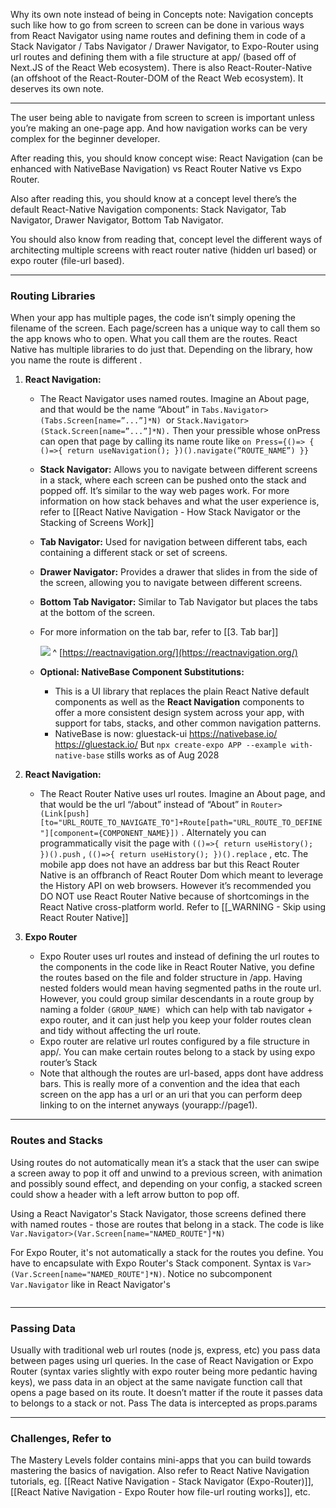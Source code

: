Why its own note instead of being in Concepts note:
Navigation concepts such like how to go from screen to screen can be done in various ways from React Navigator using name routes and defining them in code of a Stack Navigator / Tabs Navigator / Drawer Navigator, to Expo-Router using url routes and defining them with a file structure at app/ (based off of Next.JS of the React Web ecosystem). There is also React-Router-Native (an offshoot of the React-Router-DOM of the React Web ecosystem). It deserves its own note.

---

The user being able to navigate from screen to screen is important unless you’re making an one-page app. And how navigation works can be very complex for the beginner developer.   

After reading this, you should know concept wise: React Navigation (can be enhanced with NativeBase Navigation) vs React Router Native vs Expo Router.

Also after reading this, you should know at a concept level there’s the default React-Native Navigation components: Stack Navigator, Tab Navigator, Drawer Navigator, Bottom Tab Navigator.

You should also know from reading that, concept level the different ways of architecting multiple screens with react router native (hidden url based) or expo router (file-url based).

---

### Routing Libraries

When your app has multiple pages, the code isn’t simply opening the filename of the screen. Each page/screen has a unique way to call them so the app knows who to open. What you call them are the routes. React Native has multiple libraries to do just that. Depending on the library, how you name the route is different .

1. **React Navigation:**
	- The React Navigator uses named routes. Imagine an About page, and that would be the name “About” in `Tabs.Navigator>(Tabs.Screen[name=”...”]*N)`  or `Stack.Navigator>(Stack.Screen[name=”...”]*N).` Then your pressible whose onPress can open that page by calling its name route like `on Press={()=> { ()=>{ return useNavigation(); })().navigate(”ROUTE_NAME”) }}`
	- **Stack Navigator:** Allows you to navigate between different screens in a stack, where each screen can be pushed onto the stack and popped off. It’s similar to the way web pages work. For more information on how stack behaves and what the user experience is, refer to [[React Native Navigation - How Stack Navigator or the Stacking of Screens Work]]
	- **Tab Navigator:** Used for navigation between different tabs, each containing a different stack or set of screens.
	- **Drawer Navigator:** Provides a drawer that slides in from the side of the screen, allowing you to navigate between different screens.
	- **Bottom Tab Navigator:** Similar to Tab Navigator but places the tabs at the bottom of the screen.  
	- For more information on the tab bar, refer to [[3. Tab bar]]
		
		![](https://i.imgur.com/ie28FiP.png)
		^ [https://reactnavigation.org/](https://reactnavigation.org/)

	- **Optional: NativeBase Component Substitutions:**
		- This is a UI library that replaces the plain React Native default components as well as the **React Navigation** components to offer a more consistent design system across your app, with support for tabs, stacks, and other common navigation patterns.
		- NativeBase is now: gluestack-ui
			https://nativebase.io/
			https://gluestack.io/
			But `npx create-expo APP --example with-native-base` stills works as of Aug 2028


2. **React Navigation:**
	- The React Router Native uses url routes. Imagine an About page, and that would be the url “/about” instead of “About” in `Router>(Link[push][to="URL_ROUTE_TO_NAVIGATE_TO"]+Route[path="URL_ROUTE_TO_DEFINE"][component={COMPONENT_NAME}])` . Alternately you can programmatically visit the page with `(()=>{ return useHistory(); })().push` , `(()=>{ return useHistory(); })().replace` , etc. The mobile app does not have an address bar but this React Router Native is an offbranch of React Router Dom which meant to leverage the History API on web browsers. However it’s recommended you DO NOT use React Router Native because of shortcomings in the React Native cross-platform world. Refer to [[_WARNING - Skip using React Router Native]]


3. **Expo Router**
	- Expo Router uses url routes and instead of defining the url routes to the components in the code like in React Router Native, you define the routes based on the file and folder structure in /app. Having nested folders would mean having segmented paths in the route url. However, you could group similar descendants in a route group by naming a folder `(GROUP_NAME)`  which can help with tab navigator + expo router, and it can just help you keep your folder routes clean and tidy without affecting the url route.
	- Expo router are relative url routes configured by a file structure in app/. You can make certain routes belong to a stack by using expo router’s Stack
	- Note that although the routes are url-based, apps dont have address bars. This is really more of a convention and the idea that each screen on the app has a url or an uri that you can perform deep linking to on the internet anyways (yourapp://page1).

---

### Routes and Stacks

Using routes do not automatically mean it’s a stack that the user can swipe a screen away to pop it off and unwind to a previous screen, with animation and possibly sound effect, and depending on your config, a stacked screen could show a header with a left arrow button to pop off. 

Using a React Navigator's Stack Navigator, those screens defined there with named routes - those are routes that belong in a stack. The code is like `Var.Navigator>(Var.Screen[name="NAMED_ROUTE"]*N)`

For Expo Router, it's not automatically a stack for the routes you define. You have to encapsulate with Expo Router's Stack component. Syntax is `Var>(Var.Screen[name="NAMED_ROUTE"]*N)`. Notice no subcomponent `Var.Navigator` like in React Navigator's
```

```

---

### Passing Data

Usually with traditional web url routes (node js, express, etc) you pass data between pages using url queries. In the case of React Navigation or Expo Router (syntax varies slightly with expo router being more pedantic having keys), we pass data in an object at the same navigate function call that opens a page based on its route. It doesn’t matter if the route it passes data to belongs to a stack or not. Pass The data is intercepted as props.params

---

### Challenges, Refer to

The Mastery Levels folder contains mini-apps that you can build towards mastering the basics of navigation. Also refer to React Native Navigation tutorials, eg. [[React Native Navigation - Stack Navigator (Expo-Router)]], [[React Native Navigation - Expo Router how file-url routing works]], etc.
